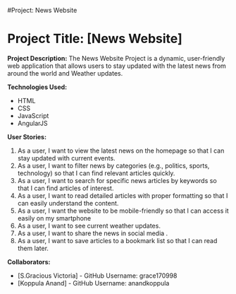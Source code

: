 #Project: News Website

# Project Title: [News Website]

**Project Description:** The News Website Project is a dynamic, user-friendly web application that allows users to stay updated with the latest news from around the world and Weather updates.

**Technologies Used:**

*   HTML
*   CSS
*   JavaScript
*   AngularJS 
  

**User Stories:** 

1.  As a user, I want to view the latest news on the homepage so that I can stay updated with current events.
2.  As a user, I want to filter news by categories (e.g., politics, sports, technology) so that I can find relevant articles quickly.
3.  As a user, I want to search for specific news articles by keywords so that I can find articles of interest.
4.  As a user, I want to read detailed articles with proper formatting so that I can easily understand the content.
5.  As a user, I want the website to be mobile-friendly so that I can access it easily on my smartphone
6.  As a user, I want to see current weather updates.
7.  As a user, I want to share the news in social media .
8.  As a user, I want to save articles to a bookmark list so that I can read them later.


**Collaborators:**

*   [S.Gracious Victoria] - GitHub Username: grace170998
*   [Koppula Anand] - GitHub Username: anandkoppula
